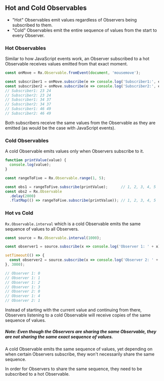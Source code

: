 ## Hot and Cold Observables

* "Hot" Observables emit values regardless of Observers being subscribed to them. 
* "Cold" Observables emit the entire sequence of values from the start to every Observer.

### Hot Observables

Similar to how JavaScript events work, an Observer subscribed to a hot Observable receives values emitted from that exact moment.

```javascript
const onMove = Rx.Observable.fromEvent(document, 'mousemove'); 

const subscriber1 = onMove.subscribe(e => console.log('Subscriber1:', e.clientX, e.clientY));
const subscriber2 = onMove.subscribe(e => console.log('Subscriber2:', e.clientX, e.clientY));
// Subscriber1: 23 24
// Subscriber2: 23 24
// Subscriber1: 34 37
// Subscriber2: 34 37
// Subscriber1: 46 49
// Subscriber2: 46 49
```

Both subscribers receive the same values from the Observable as they are emitted (as would be the case with JavaScript events).

### Cold Observables

A cold Observable emits values only when Observers subscribe to it.

```javascript
function printValue(value) { 
  console.log(value);
}

const rangeToFive = Rx.Observable.range(1, 5);

const obs1 = rangeToFive.subscribe(printValue);      // 1, 2, 3, 4, 5
const obs2 = Rx.Observable
  .delay(2000) 
  .flatMap(() => rangeToFive.subscribe(printValue)); // 1, 2, 3, 4, 5
```

### Hot vs Cold

`Rx.Observable.interval` which is a cold Observable emits the same sequence of values to all Observers.

```javascript
const source = Rx.Observable.interval(1000);

const observer1 = source.subscribe(x => console.log('Observer 1: ' + x));

setTimeout(() => {
  const observer2 = source.subscribe(x => console.log('Observer 2: ' + x));
}, 3000);

// Observer 1: 0 
// Observer 1: 1 
// Observer 1: 2 
// Observer 1: 3
// Observer 2: 0
// Observer 1: 4
// Observer 2: 1
```

Instead of starting with the current value and continuing from there, Observers listening to a cold Observable will receive copies of the same sequence of values.

##### Note: Even though the Observers are sharing the same Observable, they are not sharing the same *exact* sequence of values.

A cold Observable emits the same sequence of values, yet depending on when certain Observers subscribe, they won't necessarily share the same sequence.

In order for Observers to share the same sequence, they need to be subscribed to a hot Observable.
